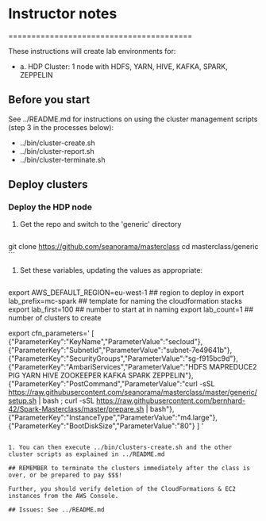 # Instructor notes
========================================

These instructions will create lab environments for:

  - a. HDP Cluster: 1 node with HDFS, YARN, HIVE, KAFKA, SPARK, ZEPPELIN

## Before you start

See ../README.md for instructions on using the cluster management scripts (step 3 in the processes below):

  - ../bin/cluster-create.sh
  - ../bin/cluster-report.sh
  - ../bin/cluster-terminate.sh

## Deploy clusters

### Deploy the HDP node

1. Get the repo and switch to the 'generic' directory

    ```
git clone https://github.com/seanorama/masterclass
cd masterclass/generic
    ```

1. Set these variables, updating the values as appropriate:

   ```sh
export AWS_DEFAULT_REGION=eu-west-1  ## region to deploy in
export lab_prefix=mc-spark         ## template for naming the cloudformation stacks
export lab_first=100                 ## number to start at in naming
export lab_count=1                   ## number of clusters to create

export cfn_parameters='
[
  {"ParameterKey":"KeyName","ParameterValue":"secloud"},
  {"ParameterKey":"SubnetId","ParameterValue":"subnet-7e49641b"},
  {"ParameterKey":"SecurityGroups","ParameterValue":"sg-f915bc9d"},
  {"ParameterKey":"AmbariServices","ParameterValue":"HDFS MAPREDUCE2 PIG YARN HIVE ZOOKEEPER KAFKA SPARK ZEPPELIN"},
  {"ParameterKey":"PostCommand","ParameterValue":"curl -sSL https://raw.githubusercontent.com/seanorama/masterclass/master/generic/setup.sh | bash ; curl -sSL https://raw.githubusercontent.com/bernhard-42/Spark-Masterclass/master/prepare.sh | bash"},
  {"ParameterKey":"InstanceType","ParameterValue":"m4.large"},
  {"ParameterKey":"BootDiskSize","ParameterValue":"80"}
]
'
   ```

1. You can then execute ../bin/clusters-create.sh and the other cluster scripts as explained in ../README.md

## REMEMBER to terminate the clusters immediately after the class is over, or be prepared to pay $$$!

Further, you should verify deletion of the CloudFormations & EC2 instances from the AWS Console.

## Issues: See ../README.md
